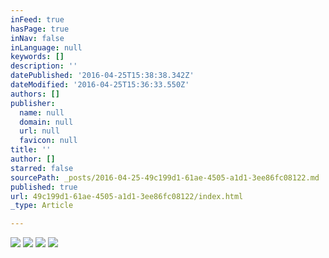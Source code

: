 ```yaml
---
inFeed: true
hasPage: true
inNav: false
inLanguage: null
keywords: []
description: ''
datePublished: '2016-04-25T15:38:38.342Z'
dateModified: '2016-04-25T15:36:33.550Z'
authors: []
publisher:
  name: null
  domain: null
  url: null
  favicon: null
title: ''
author: []
starred: false
sourcePath: _posts/2016-04-25-49c199d1-61ae-4505-a1d1-3ee86fc08122.md
published: true
url: 49c199d1-61ae-4505-a1d1-3ee86fc08122/index.html
_type: Article

---
```

![](https://the-grid-user-content.s3-us-west-2.amazonaws.com/77ff5485-6243-4eb0-aa06-08906d8a0b90.jpg)
![](https://the-grid-user-content.s3-us-west-2.amazonaws.com/2d99cda7-34a4-4cfb-b9a6-cdf447d44f4a.jpg)
![](https://the-grid-user-content.s3-us-west-2.amazonaws.com/4b429dfd-b2be-4669-b5e3-282a8211bde8.jpg)
![](https://the-grid-user-content.s3-us-west-2.amazonaws.com/59672139-ed94-4c70-a0c9-fe2a1df90a93.jpg)